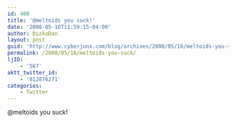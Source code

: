 ```yaml
---
id: 400
title: '@meltoids you suck!'
date: '2008-05-16T11:59:15-04:00'
author: DizkoDan
layout: post
guid: 'http://www.cyberjunx.com/blog/archives/2008/05/16/meltoids-you-suck/'
permalink: /2008/05/16/meltoids-you-suck/
ljID:
    - '567'
aktt_twitter_id:
    - '812876271'
categories:
    - Twitter
---
```


@meltoids you suck!
